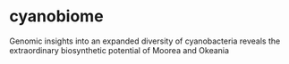 # cyanobiome
Genomic insights into an expanded diversity of cyanobacteria reveals the extraordinary biosynthetic potential of Moorea and Okeania
